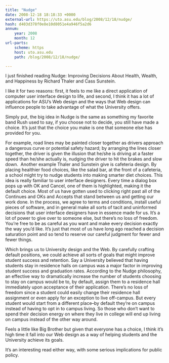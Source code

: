 ```yaml
---
title: "Nudge"
date: 2008-12-18 18:18:33 +0000
external-url: https://uto.asu.edu/blog/2008/12/18/nudge/
hash: d403d378f0e8e10d8051e4a946f5a2d6
annum:
    year: 2008
    month: 12
url-parts:
    scheme: https
    host: uto.asu.edu
    path: /blog/2008/12/18/nudge/

---
```


I just finished reading Nudge: Improving Decisions About Health, Wealth, and Happiness by Richard Thaler and Cass Sunstein.

I like it for two reasons: first, it feels to me like a direct application of computer user interface design to life, and second, I think it has a lot of applications for ASU’s Web design and the ways that Web design can influence people to take advantage of what the University offers.

Simply put, the big idea in Nudge is the same as something my favorite band Rush used to say, if you choose not to decide, you still have made a choice. It’s just that the choice you make is one that someone else has provided for you.

For example, road lines may be painted closer together as drivers approach a dangerous curve or potential safety hazard; by arranging the lines closer together, the driver is given the illusion that he/she is driving at a faster speed than he/she actually is, nudging the driver to hit the brakes and slow down.  Another example Thaler and Sunstein give is cafeteria design. By placing healthier food choices, like the salad bar, at the front of a cafeteria, a school might try to nudge students into making smarter diet choices. This idea is really familiar to user interface designers. Every time a dialog box pops up with OK and Cancel, one of them is highlighted, making it the default choice. Most of us have gotten used to clicking right past all of the Continues and OKs and Accepts that stand between us and getting our work done. In the process, we agree to terms and conditions, install useful pieces of software, and in general make all sorts of tacit and uninformed decisions that user interface designers have in essence made for us. It’s a lot of power to give over to someone else, but there’s no loss of freedom. You’re free to be as careful as you want and make every decision exactly the way you’d like. It’s just that most of us have long ago reached a decision saturation point and so tend to reserve our careful judgment for fewer and fewer things.

Which brings us to University design and the Web. By carefully crafting default positions, we could achieve all sorts of goals that might improve student success and retention. Say a University believed that having students stay in residence halls on campus was a major factor in improving student success and graduation rates. According to the Nudge philosophy, an effective way to dramatically increase the number of students choosing to stay on campus would be to, by default, assign them to a residence hall immediately upon acceptance of their application. There’s no loss of freedom since a student could easily change their residence hall assignment or even apply for an exception to live off-campus. But every student would start from a different place–by default they’re on campus instead of having to opt in to campus living. So those who don’t want to spend their decision energy on where they live in college will end up living on campus instead of the other way around.

Feels a little like Big Brother but given that everyone has a choice, I think it’s high time it fall into our Web design as a way of helping students and the University achieve its goals.

It’s an interesting read either way, with some serious implications for public policy.


